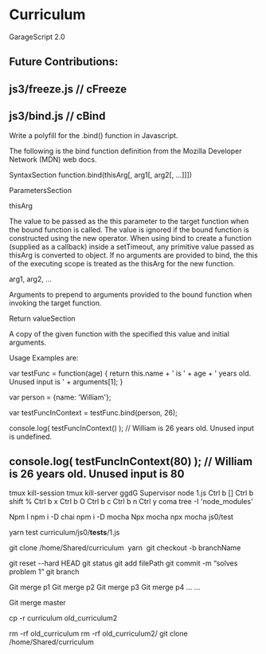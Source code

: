 # Curriculum

GarageScript 2.0

Future Contributions:
----------------
js3/freeze.js // cFreeze
---------------------
js3/bind.js // cBind
--------------------
Write a polyfill for the .bind() function in Javascript.

The following is the bind function definition from the Mozilla Developer Network (MDN) web docs.

SyntaxSection
function.bind(thisArg[, arg1[, arg2[, ...]]])


ParametersSection

thisArg

The value to be passed as the this parameter to
the target function when the bound function is called.
The value is ignored if the bound function is constructed
using the new operator. When using bind to create a function
(supplied as a callback) inside a setTimeout, any primitive
value passed as thisArg is converted to object. If no arguments
are provided to bind, the this of the executing scope is
treated as the thisArg for the new function.


arg1, arg2, ...

Arguments to prepend to arguments provided to the bound
function when invoking the target function.


Return valueSection

A copy of the given function with the specified this
value and initial arguments.


Usage Examples are:

var testFunc = function(age) {
    return this.name + ' is ' + age + ' years old. Unused input is ' + arguments[1];
}

var person = {name: 'William'};

var testFuncInContext = testFunc.bind(person, 26);

console.log( testFuncInContext() ); // William is 26 years old. Unused input is undefined.

console.log( testFuncInContext(80) ); // William is 26 years old. Unused input is 80
--------------------












tmux kill-session
tmux kill-server
ggdG 
Supervisor node 1.js 
Ctrl b []
Ctrl b shift % 
Ctrl b x 
Ctrl b O
Ctrl b c 
Ctrl b n 
Ctrl y coma 
tree -I 'node_modules'

Npm I
npm i -D chai
npm i -D mocha
Npx mocha
npx mocha js0/test

yarn test curriculum/js0/__tests__/1.js

git clone /home/Shared/curriculum 
yarn  git checkout -b branchName 


git reset --hard HEAD git status git add filePath
git commit -m “solves problem 1”
git branch

Git merge p1
Git merge p2
Git merge p3
Git merge p4
…
…

Git merge master

cp -r curriculum old_curriculum2

rm -rf old_curriculum
rm -rf old_curriculum2/
git clone /home/Shared/curriculum
